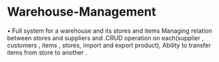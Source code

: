 # Warehouse-Management
•	Full system for a warehouse and its stores and items Managing relation between stores and suppliers and .CRUD operation on each(supplier , customers , items , stores, import and export product), Ability to transfer items from store to another .
